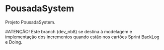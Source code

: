 # PousadaSystem
Projeto PousadaSystem.

#ATENÇÃO!
Este branch (dev_nb8) se destina à modelagem e implementação dos incrementos quando estão nos cartões Sprint BackLog e Doing.
